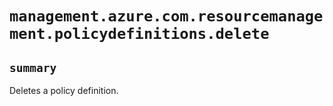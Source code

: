 # `management.azure.com.resourcemanagement.policydefinitions.delete`

## `summary`
Deletes a policy definition.



